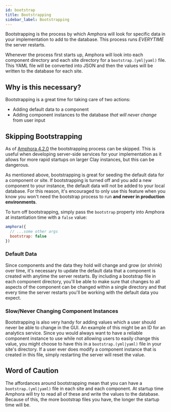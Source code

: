 ```yaml
---
id: bootstrap
title: Bootstrapping
sidebar_label: Bootstrapping
---
```


Bootstrapping is the process by which Amphora will look for specific data in your implementation to add to the database. This process runs _EVERYTIME_ the server restarts.

Whenever the process first starts up, Amphora will look into each component directory and each site directory for a `bootstrap.(yml|yaml)` file. This YAML file will be converted into JSON and then the values will be written to the database for each site.

## Why is this necessary?

Bootstrapping is a great time for taking care of two actions:

* Adding default data to a component
* Adding component instances to the database _that will never change_ from user input

## Skipping Bootstrapping

As of [Amphora 4.2.0](https://github.com/clay/amphora/releases/tag/v4.2.0) the bootstrapping process can be skipped. This is useful when developing server-side services for your implementation as it allows for more rapid startups on larger Clay instances, but this can be dangerous.

As mentioned above, bootstrapping is great for seeding the default data for a component or site. If bootstrapping is turned off and you add a new component to your instance, the default data will not be added to your local database. For this reason, it's encouraged to only use this feature when you know you won't need the bootstrap process to run **and never in production environments**.

To turn off bootstrapping, simply pass the `bootstrap` property into Amphora at instantiation time with a `false` value:

```javascript
amphora({
  // ...some other args
  bootstrap: false
})
```

### Default Data

Since components and the data they hold will change and grow \(or shrink\) over time, it's necessary to update the default data that a component is created with anytime the server restarts. By including a bootstrap file in each component directory, you'll be able to make sure that changes to all aspects of the component can be changed within a single directory and that every time the server restarts you'll be working with the default data you expect.

### Slow/Never Changing Component Instances

Bootstrapping is also very handy for adding values which a user should never be able to change in the GUI. An example of this might be an ID for an analytics service. Since you would always want to have a reliable component instance to use while not allowing users to easily change this value, you might choose to have this in a `bootstrap.(yml|yaml)` file in your site's directory. If a user ever does modify a component instance that is created in this file, simply restarting the server will reset the value.

## Word of Caution

The affordances around bootstrapping mean that you can have a `bootstrap.(yml|yaml)` file in each site and each component. At startup time Amphora will try to read all of these and write the values to the database. Because of this, the more bootstrap files you have, the longer the startup time will be.
